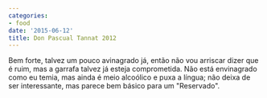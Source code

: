 ```yaml
---
categories:
- food
date: '2015-06-12'
title: Don Pascual Tannat 2012
---
```


Bem forte, talvez um pouco avinagrado já, então não vou arriscar dizer que é ruim, mas a garrafa talvez já esteja comprometida. Não está envinagrado como eu temia, mas ainda é meio alcoólico e puxa a língua; não deixa de ser interessante, mas parece bem básico para um "Reservado".